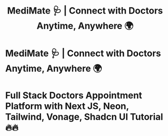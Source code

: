 <h1 align="center">MediMate 🩺 | Connect with Doctors Anytime, Anywhere 🌍</h1>

# MediMate 🩺 | Connect with Doctors Anytime, Anywhere 🌍
# Full Stack Doctors Appointment Platform with Next JS, Neon, Tailwind, Vonage, Shadcn UI Tutorial 🔥🔥
